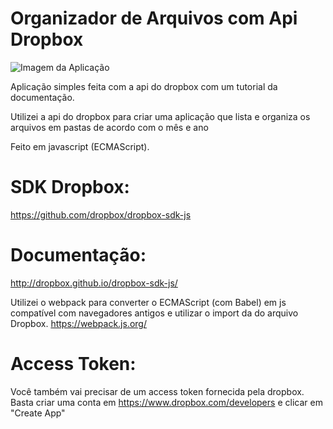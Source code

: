 # Organizador de Arquivos com Api Dropbox


![Imagem da Aplicação](https://i.imgur.com/hgj57zn.png)

Aplicação simples feita com a api do dropbox com um tutorial da documentação.

Utilizei a api do dropbox para criar uma aplicação que lista e organiza os arquivos em pastas de acordo com o mês e ano

Feito em javascript (ECMAScript).


# SDK Dropbox:

https://github.com/dropbox/dropbox-sdk-js

# Documentação:

http://dropbox.github.io/dropbox-sdk-js/

Utilizei o webpack para converter o ECMAScript (com Babel) em js compatível  com navegadores antigos e utilizar o import da do arquivo Dropbox.
https://webpack.js.org/

# Access Token:

Você também vai precisar de um access token fornecida pela dropbox. 
Basta criar uma conta em https://www.dropbox.com/developers e clicar em "Create App"
